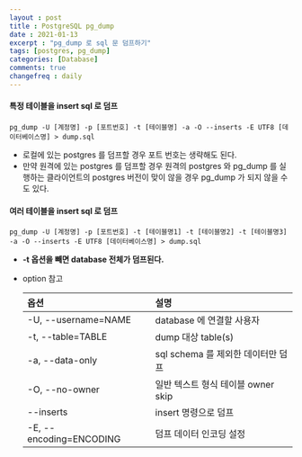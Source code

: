 ```yaml
---
layout : post
title : PostgreSQL pg_dump
date : 2021-01-13
excerpt : "pg_dump 로 sql 문 덤프하기"
tags: [postgres, pg_dump]
categories: [Database]
comments: true
changefreq : daily
---
```


#### 특정 테이블을 insert sql 로 덤프
~~~ shell
pg_dump -U [계정명] -p [포트번호] -t [테이블명] -a -O --inserts -E UTF8 [데이터베이스명] > dump.sql
~~~
- 로컬에 있는 postgres 를 덤프할 경우 포트 번호는 생략해도 된다. 
- 만약 원격에 있는 postgres 를 덤프할 경우 원격의 postgres 와 pg_dump 를 실행하는 클라이언트의 postgres 버전이 맞이 않을 경우 pg_dump 가 되지 않을 수도 있다.

#### 여러 테이블을 insert sql 로 덤프 
~~~ shell
pg_dump -U [계정명] -p [포트번호] -t [테이블명1] -t [테이블명2] -t [테이블명3] -a -O --inserts -E UTF8 [데이터베이스명] > dump.sql
~~~
- **-t 옵션을 빼면 database 전체가 덤프된다.**
- option 참고
  
  |옵션|설명|
  |:---|:---|
  |-U, --username=NAME|database 에 연결할 사용자|
  |-t, --table=TABLE|dump 대상 table(s)|
  |-a, --data-only|sql schema 를 제외한 데이터만 덤프|
  |-O, --no-owner|일반 텍스트 형식 테이블 owner skip|
  |--inserts|insert 명령으로 덤프|
  |-E, --encoding=ENCODING|덤프 데이터 인코딩 설정|
